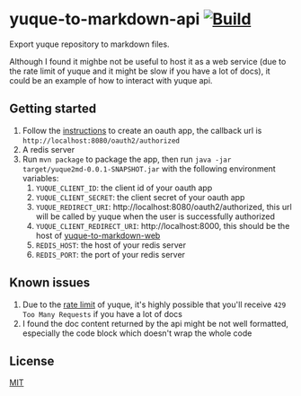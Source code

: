 # yuque-to-markdown-api [![Build](https://github.com/Frederick-S/yuque-to-markdown/actions/workflows/build.yml/badge.svg?branch=main)](https://github.com/Frederick-S/yuque-to-markdown/actions/workflows/build.yml)
Export yuque repository to markdown files. 

Although I found it mighbe not be useful to host it as a web service (due to the rate limit of yuque and it might be slow if you have a lot of docs), it could be an example of how to interact with yuque api.

## Getting started
1. Follow the [instructions](https://www.yuque.com/yuque/developer/create-oauth-apps) to create an oauth app, the callback url is `http://localhost:8080/oauth2/authorized`
2. A redis server
3. Run `mvn package` to package the app, then run `java -jar target/yuque2md-0.0.1-SNAPSHOT.jar` with the following environment variables:
    1. `YUQUE_CLIENT_ID`: the client id of your oauth app
    2. `YUQUE_CLIENT_SECRET`: the client secret of your oauth app
    3. `YUQUE_REDIRECT_URI`: http://localhost:8080/oauth2/authorized, this url will be called by yuque when the user is successfully authorized
    4. `YUQUE_CLIENT_REDIRECT_URI`: http://localhost:8000, this should be the host of [yuque-to-markdown-web](https://github.com/Frederick-S/yuque-to-markdown-web)
    5. `REDIS_HOST`: the host of your redis server
    6. `REDIS_PORT`: the port of your redis server

## Known issues
1. Due to the [rate limit](https://www.yuque.com/yuque/developer/api#5b3a1535) of yuque, it's highly possible that you'll receive `429 Too Many Requests` if you have a lot of docs
2. I found the doc content returned by the api might be not well formatted, especially the code block which doesn't wrap the whole code

## License
[MIT](LICENSE)
